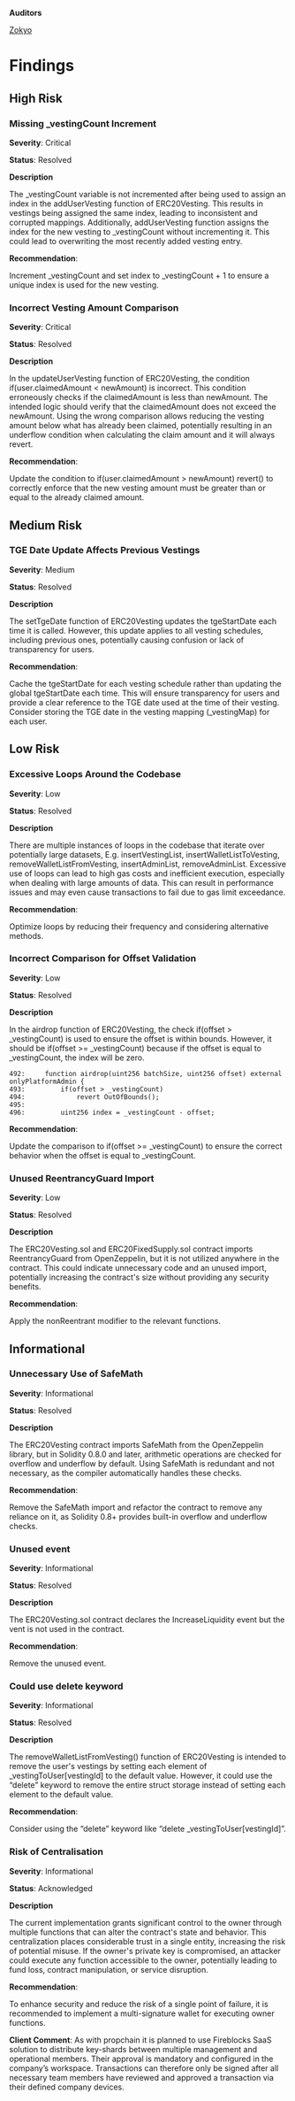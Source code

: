 **Auditors**

[Zokyo](https://x.com/zokyo_io)

# Findings

## High Risk

###  Missing _vestingCount Increment

**Severity**: Critical

**Status**: Resolved

**Description**

The _vestingCount variable is not incremented after being used to assign an index in the addUserVesting function of ERC20Vesting. This results in vestings being assigned the same index, leading to inconsistent and corrupted mappings.
Additionally, addUserVesting function assigns the index for the new vesting to _vestingCount without incrementing it. This could lead to overwriting the most recently added vesting entry.

**Recommendation**:

Increment _vestingCount and set index to _vestingCount + 1 to ensure a unique index is used for the new vesting.


### Incorrect Vesting Amount Comparison

**Severity**: Critical

**Status**: Resolved

**Description**

In the updateUserVesting function of ERC20Vesting, the condition if(user.claimedAmount < newAmount) is incorrect. This condition erroneously checks if the claimedAmount is less than newAmount. The intended logic should verify that the claimedAmount does not exceed the newAmount. Using the wrong comparison allows reducing the vesting amount below what has already been claimed, potentially resulting in an underflow condition when calculating the claim amount and it will always revert.

**Recommendation**:

Update the condition to if(user.claimedAmount > newAmount) revert()  to correctly enforce that the new vesting amount must be greater than or equal to the already claimed amount.

## Medium Risk

### TGE Date Update Affects Previous Vestings

**Severity**: Medium

**Status**: Resolved

**Description**

The setTgeDate function of ERC20Vesting updates the tgeStartDate each time it is called. However, this update applies to all vesting schedules, including previous ones, potentially causing confusion or lack of transparency for users.

**Recommendation**:

Cache the tgeStartDate for each vesting schedule rather than updating the global tgeStartDate each time. This will ensure transparency for users and provide a clear reference to the TGE date used at the time of their vesting. Consider storing the TGE date in the vesting mapping (_vestingMap) for each user.

## Low Risk

### Excessive Loops Around the Codebase

**Severity**: Low

**Status**: Resolved

**Description**

There are multiple instances of loops in the codebase that iterate over potentially large datasets, E.g. insertVestingList, insertWalletListToVesting, removeWalletListFromVesting, insertAdminList, removeAdminList. Excessive use of loops can lead to high gas costs and inefficient execution, especially when dealing with large amounts of data. This can result in performance issues and may even cause transactions to fail due to gas limit exceedance.

**Recommendation**:

Optimize loops by reducing their frequency and considering alternative methods.

### Incorrect Comparison for Offset Validation

**Severity**: Low

**Status**: Resolved

**Description**

In the airdrop function of ERC20Vesting, the check if(offset > _vestingCount) is used to ensure the offset is within bounds. However, it should be if(offset >= _vestingCount) because if the offset is equal to _vestingCount, the index will be zero.
```solidity
492:     function airdrop(uint256 batchSize, uint256 offset) external onlyPlatformAdmin {
493:         if(offset > _vestingCount)
494:             revert OutOfBounds();
495: 
496:         uint256 index = _vestingCount - offset;
```

**Recommendation**:

Update the comparison to if(offset >= _vestingCount) to ensure the correct behavior when the offset is equal to _vestingCount.


### Unused ReentrancyGuard Import

**Severity**: Low

**Status**: Resolved

**Description**

The ERC20Vesting.sol and ERC20FixedSupply.sol contract imports ReentrancyGuard from OpenZeppelin, but it is not utilized anywhere in the contract. This could indicate unnecessary code and an unused import, potentially increasing the contract's size without providing any security benefits.

**Recommendation**:

Apply the nonReentrant modifier to the relevant functions. 

## Informational

### Unnecessary Use of SafeMath

**Severity**: Informational

**Status**: Resolved

**Description**


The ERC20Vesting contract imports SafeMath from the OpenZeppelin library, but in Solidity 0.8.0 and later, arithmetic operations are checked for overflow and underflow by default. Using SafeMath is redundant and not necessary, as the compiler automatically handles these checks.

**Recommendation**:

Remove the SafeMath import and refactor the contract to remove any reliance on it, as Solidity 0.8+ provides built-in overflow and underflow checks.



### Unused event

**Severity**: Informational

**Status**: Resolved

**Description**

The ERC20Vesting.sol contract declares the IncreaseLiquidity event but the vent is not used in the contract.

**Recommendation**: 

Remove the unused event.



### Could use delete keyword

**Severity**: Informational

**Status**: Resolved

**Description**

The removeWalletListFromVesting() function of ERC20Vesting is intended to remove the user's vestings by setting each element of _vestingToUser[vestingId] to the default value.
However, it could use the “delete” keyword to remove the entire struct storage instead of setting each element to the default value.

**Recommendation**: 

Consider using the “delete” keyword like “delete _vestingToUser[vestingId]”.
 
### Risk of Centralisation

**Severity**: Informational

**Status**: Acknowledged

**Description**

The current implementation grants significant control to the owner through multiple functions that can alter the contract's state and behavior. This centralization places considerable trust in a single entity, increasing the risk of potential misuse.
If the owner's private key is compromised, an attacker could execute any function accessible to the owner, potentially leading to fund loss, contract manipulation, or service disruption.

**Recommendation**: 

To enhance security and reduce the risk of a single point of failure, it is recommended to implement a multi-signature wallet for executing owner functions.

**Client Comment**: As with propchain it is planned to use Fireblocks SaaS solution to distribute key-shards between multiple management and operational members. Their approval is mandatory and configured in the company’s workspace. Transactions can therefore only be signed after all necessary team members have reviewed and approved a transaction via their defined company devices.
